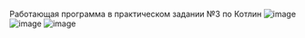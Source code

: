 Работающая программа в практическом задании №3 по Котлин
![image](https://github.com/user-attachments/assets/39293d83-0743-43b3-b97d-e41d7e55cd04)
![image](https://github.com/user-attachments/assets/90710b83-2779-481a-974a-b060b71f7825)
![image](https://github.com/user-attachments/assets/fe11ec14-ed6e-4c0a-b14b-ae586dcbeb75)

